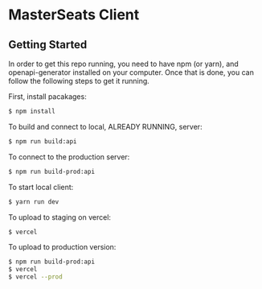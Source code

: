 # MasterSeats Client

## Getting Started

In order to get this repo running, you need to have npm (or yarn), and openapi-generator installed on your computer. Once that is done, you can follow the following steps to get it running.

First, install pacakages:
```bash
$ npm install
```

To build and connect to local, ALREADY RUNNING, server:
```bash
$ npm run build:api
```

To connect to the production server:
```bash
$ npm run build-prod:api
```

To start local client:
```bash
$ yarn run dev
```

To upload to staging on vercel:
```bash
$ vercel
```

To upload to production version:
```bash
$ npm run build-prod:api
$ vercel
$ vercel --prod
```